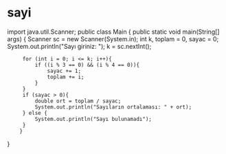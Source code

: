 # sayi
import java.util.Scanner;
public class Main {
    public static void main(String[] args) {
        Scanner sc = new Scanner(System.in);
        int k, toplam = 0, sayac = 0;
         System.out.println("Sayı giriniz: ");
         k = sc.nextInt();
         
         for (int i = 0; i <= k; i++){
             if ((i % 3 == 0) && (i % 4 == 0)){
                 sayac += 1;
                 toplam += i;
             }
         }
         if (sayac > 0){
             double ort = toplam / sayac;
             System.out.println("Sayıların ortalaması: " + ort);
         } else {
             System.out.println("Sayı bulunamadı");
         }
        }
}
